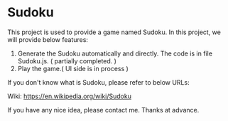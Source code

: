 # Sudoku
This project is used to provide a game named Sudoku.
In this project, we will provide below features:
  1. Generate the Sudoku automatically and directly. The code is in file Sudoku.js. ( partially completed. )
  2. Play the game.( UI side is in process )

If you don't know what is Sudoku, please refer to below URLs:

Wiki: https://en.wikipedia.org/wiki/Sudoku

If you have any nice idea, please contact me.
Thanks at advance.